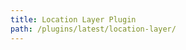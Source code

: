 ```yaml
---
title: Location Layer Plugin
path: /plugins/latest/location-layer/
---
```






<!--### Permissions
Starting in 5.0, we are making use of the Manifest merge feature to reduce the need to include any Maps SDK required things inside of your application's manifest file. You'll need to include _either_ the Fine **or** Coarse location permission, if you plan to display a user's location on the map or get the user's location information. The user location permission should also be checked during runtime using the PermissionManager.

```xml
<uses-permission android:name="android.permission.ACCESS_FINE_LOCATION" />
```


### Lifecycle methods -->
